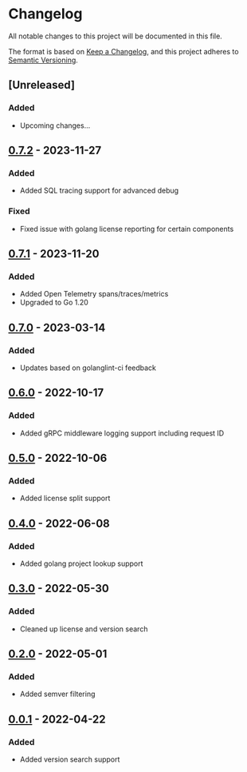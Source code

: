# Changelog

All notable changes to this project will be documented in this file.

The format is based on [Keep a Changelog](https://keepachangelog.com/en/1.0.0/),
and this project adheres to [Semantic Versioning](https://semver.org/spec/v2.0.0.html).

## [Unreleased]
### Added
- Upcoming changes...

## [0.7.2] - 2023-11-27
### Added
- Added SQL tracing support for advanced debug
### Fixed
- Fixed issue with golang license reporting for certain components

## [0.7.1] - 2023-11-20
### Added
- Added Open Telemetry spans/traces/metrics
- Upgraded to Go 1.20

## [0.7.0] - 2023-03-14
### Added
- Updates based on golanglint-ci feedback

## [0.6.0] - 2022-10-17
### Added
- Added gRPC middleware logging support including request ID

## [0.5.0] - 2022-10-06
### Added
- Added license split support

## [0.4.0] - 2022-06-08
### Added
- Added golang project lookup support

## [0.3.0] - 2022-05-30
### Added
- Cleaned up license and version search

## [0.2.0] - 2022-05-01
### Added
- Added semver filtering

## [0.0.1] - 2022-04-22
### Added
- Added version search support

[0.0.1]: https://github.com/scanoss/papi/compare/v0.0.0...v0.0.1
[0.2.0]: https://github.com/scanoss/papi/compare/v0.0.1...v0.2.0
[0.3.0]: https://github.com/scanoss/papi/compare/v0.2.0...v0.3.0
[0.4.0]: https://github.com/scanoss/papi/compare/v0.3.0...v0.4.0
[0.5.0]: https://github.com/scanoss/papi/compare/v0.4.0...v0.5.0
[0.6.0]: https://github.com/scanoss/papi/compare/v0.5.0...v0.6.0
[0.7.0]: https://github.com/scanoss/papi/compare/v0.6.0...v0.7.0
[0.7.1]: https://github.com/scanoss/papi/compare/v0.7.0...v0.7.1
[0.7.2]: https://github.com/scanoss/papi/compare/v0.7.1...v0.7.2
